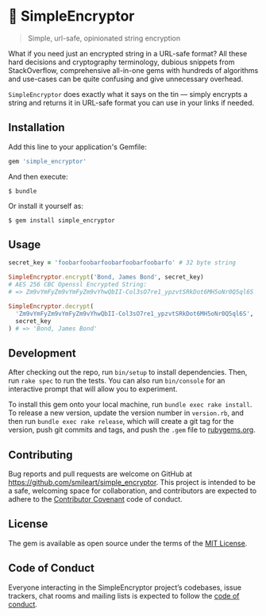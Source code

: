 # 🔐 SimpleEncryptor

> Simple, url-safe, opinionated string encryption

What if you need just an encrypted string in a URL-safe format? All these hard decisions and cryptography terminology, dubious snippets from StackOverflow, comprehensive all-in-one gems with hundreds of algorithms and use-cases can be quite confusing and give unnecessary overhead.

`SimpleEncryptor` does exactly what it says on the tin — simply encrypts a string and returns it in URL-safe format you can use in your links if needed.

## Installation

Add this line to your application's Gemfile:

```ruby
gem 'simple_encryptor'
```

And then execute:

    $ bundle

Or install it yourself as:

    $ gem install simple_encryptor

## Usage

```ruby
secret_key = 'foobarfoobarfoobarfoobarfoobarfo' # 32 byte string

SimpleEncryptor.encrypt('Bond, James Bond', secret_key)
# AES 256 CBC Openssl Encrypted String:
# => Zm9vYmFyZm9vYmFyZm9vYhwQbII-Col3sO7re1_ypzvtSRkDot6MH5oNr0Q5ql6S

SimpleEncryptor.decrypt(
  'Zm9vYmFyZm9vYmFyZm9vYhwQbII-Col3sO7re1_ypzvtSRkDot6MH5oNr0Q5ql6S',
  secret_key
) # => 'Bond, James Bond'
```

## Development

After checking out the repo, run `bin/setup` to install dependencies. Then, run `rake spec` to run the tests. You can also run `bin/console` for an interactive prompt that will allow you to experiment.

To install this gem onto your local machine, run `bundle exec rake install`. To release a new version, update the version number in `version.rb`, and then run `bundle exec rake release`, which will create a git tag for the version, push git commits and tags, and push the `.gem` file to [rubygems.org](https://rubygems.org).

## Contributing

Bug reports and pull requests are welcome on GitHub at https://github.com/smileart/simple_encryptor. This project is intended to be a safe, welcoming space for collaboration, and contributors are expected to adhere to the [Contributor Covenant](http://contributor-covenant.org) code of conduct.

## License

The gem is available as open source under the terms of the [MIT License](https://opensource.org/licenses/MIT).

## Code of Conduct

Everyone interacting in the SimpleEncryptor project’s codebases, issue trackers, chat rooms and mailing lists is expected to follow the [code of conduct](https://github.com/smilerart/simple_encryptor/blob/master/CODE_OF_CONDUCT.md).
